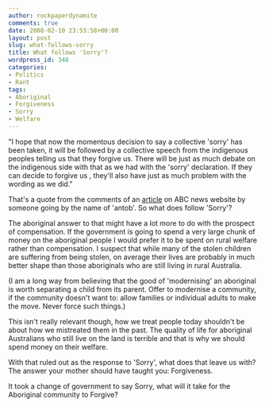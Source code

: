 ```yaml
---
author: rockpaperdynamite
comments: true
date: 2008-02-10 23:53:58+00:00
layout: post
slug: what-follows-sorry
title: What follows 'Sorry'?
wordpress_id: 348
categories:
- Politics
- Rant
tags:
- Aboriginal
- Forgiveness
- Sorry
- Welfare
---
```


"I hope that now the momentous decision to say a collective 'sorry' has been taken, it will be followed by a collective speech from the indigenous peoples telling us that they forgive us.
There will be just as much debate on the indigenous side with that as we had with the 'sorry' declaration.
If they can decide to forgive us , they'll also have just as much problem with the wording as we did."

That's a quote from the comments of an [article](http://http://www.abc.net.au/news/stories/2008/02/11/2159032.htm) on ABC news website by someone going by the name of 'antob'. So what does follow 'Sorry'?<!-- more -->

The aboriginal answer to that might have a lot more to do with the prospect of compensation. If the government is going to spend a very large chunk of money on the aboriginal people I would prefer it to be spent on rural welfare rather than compensation. I suspect that while many of the stolen children are suffering from being stolen, on average their lives are probably in much better shape than those aboriginals who are still living in rural Australia.

(I am a long way from believing that the good of 'modernising' an aboriginal is worth separating a child from its parent. Offer to modernise a community, if the community doesn't want to: allow families or individual adults to make the move. Never force such things.)

This isn't really relevant though, how we treat people today shouldn't be about how we mistreated them in the past. The quality of life for aboriginal Australians who still live on the land is terrible and that is why we should spend money on their welfare.

With that ruled out as the response to 'Sorry', what does that leave us with? The answer your mother should have taught you: Forgiveness.

It took a change of government to say Sorry, what will it take for the Aboriginal community to Forgive?
